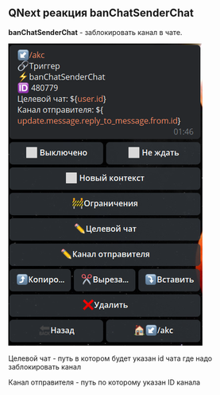 ## QNext реакция banChatSenderChat

**banChatSenderChat** - заблокировать канал в чате.

![](./1.png)

Целевой чат - путь в котором будет указан id чата где надо заблокировать канал

Канал отправителя - путь по которому указан ID канала





